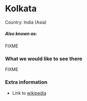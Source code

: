 # Kolkata

Country: India (Asia)

##### Also known as:

FIXME

### What we would like to see there

FIXME

### Extra information

- Link to [wikipedia](https://wikipedia.com/FIXME)

